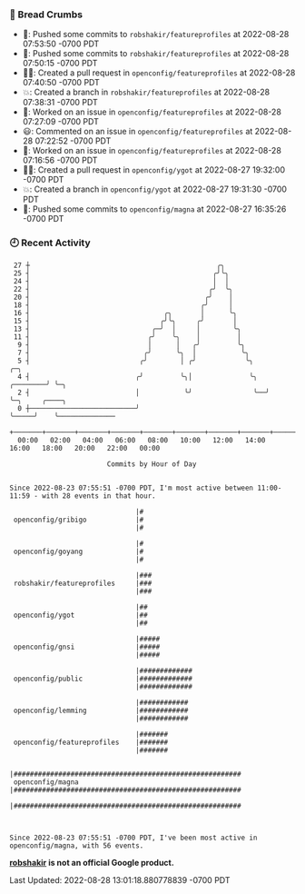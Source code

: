 ### 🍞 Bread Crumbs

 * 🚢: Pushed some commits to `robshakir/featureprofiles` at 2022-08-28 07:53:50 -0700 PDT
 * 🚢: Pushed some commits to `robshakir/featureprofiles` at 2022-08-28 07:50:15 -0700 PDT
 * ✍🏼: Created a pull request in `openconfig/featureprofiles` at 2022-08-28 07:40:50 -0700 PDT
 * 💥: Created a branch in `robshakir/featureprofiles` at 2022-08-28 07:38:31 -0700 PDT
 * 👀: Worked on an issue in `openconfig/featureprofiles` at 2022-08-28 07:27:09 -0700 PDT
 * 😃: Commented on an issue in `openconfig/featureprofiles` at 2022-08-28 07:22:52 -0700 PDT
 * 👀: Worked on an issue in `openconfig/featureprofiles` at 2022-08-28 07:16:56 -0700 PDT
 * ✍🏼: Created a pull request in `openconfig/ygot` at 2022-08-27 19:32:00 -0700 PDT
 * 💥: Created a branch in `openconfig/ygot` at 2022-08-27 19:31:30 -0700 PDT
 * 🚢: Pushed some commits to `openconfig/magna` at 2022-08-27 16:35:26 -0700 PDT

### 🕘 Recent Activity
```
 27 ┼                                              ╭╮
 25 ┤                                             ╭╯╰╮
 24 ┤                                             │  │
 22 ┤                                            ╭╯  ╰╮
 20 ┤                                           ╭╯    │
 18 ┤                                          ╭╯     │
 16 ┤                                 ╭╮       │      ╰╮
 15 ┤                                ╭╯╰╮     ╭╯       │
 13 ┤                              ╭─╯  │     │        ╰╮
 11 ┤                             ╭╯    ╰╮    │         │
  9 ┤                             │      │   ╭╯         ╰╮
  7 ┤                            ╭╯      ╰╮  │           ╰╮
  5 ┤                           ╭╯        │ ╭╯            ╰╮            ╭─╮
  4 ┤                          ╭╯         ╰╮│              ╰╮  ╭────────╯ ╰─╮
  2 ┤                          │           ╰╯               ╰──╯            ╰─╮     ╭────╮
  0 ┼──────────────────────────╯                                              ╰─────╯    ╰──────────────
    +───────+───────+───────+───────+───────+───────+───────+───────+───────+───────+───────+───────+────
  00:00   02:00   04:00   06:00   08:00   10:00   12:00   14:00   16:00   18:00   20:00   22:00   00:00   

						Commits by Hour of Day


Since 2022-08-23 07:55:51 -0700 PDT, I'm most active between 11:00-11:59 - with 28 events in that hour.

```



```
                               |#
 openconfig/gribigo            |#
                               |#

                               |#
 openconfig/goyang             |#
                               |#

                               |###
 robshakir/featureprofiles     |###
                               |###

                               |##
 openconfig/ygot               |##
                               |##

                               |#####
 openconfig/gnsi               |#####
                               |#####

                               |#############
 openconfig/public             |#############
                               |#############

                               |############
 openconfig/lemming            |############
                               |############

                               |#######
 openconfig/featureprofiles    |#######
                               |#######

                               |########################################################
 openconfig/magna              |########################################################
                               |########################################################



Since 2022-08-23 07:55:51 -0700 PDT, I've been most active in openconfig/magna, with 56 events.

```
**[robshakir](mailto:robjs@google.com) is not an official Google product.**  


Last Updated: 2022-08-28 13:01:18.880778839 -0700 PDT
